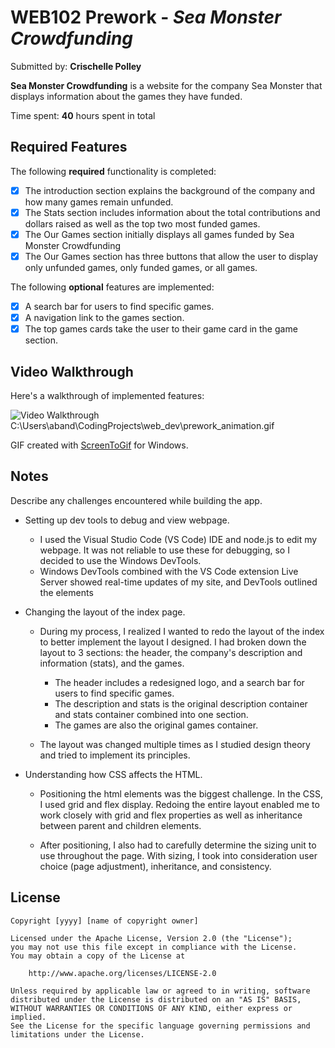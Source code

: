 # WEB102 Prework - *Sea Monster Crowdfunding*

Submitted by: **Crischelle Polley**

**Sea Monster Crowdfunding** is a website for the company Sea Monster that displays information about the games they have funded.

Time spent: **40** hours spent in total

## Required Features

The following **required** functionality is completed:

* [x] The introduction section explains the background of the company and how many games remain unfunded.
* [x] The Stats section includes information about the total contributions and dollars raised as well as the top two most funded games.
* [x] The Our Games section initially displays all games funded by Sea Monster Crowdfunding
* [x] The Our Games section has three buttons that allow the user to display only unfunded games, only funded games, or all games.

The following **optional** features are implemented:

<!-- * [ ] List anything else that you can get done to improve the app functionality! -->
* [x] A search bar for users to find specific games.
* [x] A navigation link to the games section.
* [x] The top games cards take the user to their game card in the game section.

## Video Walkthrough

Here's a walkthrough of implemented features:

<img src='https://imgur.com/a/q9FysfA' title='Video Walkthrough' width='' alt='Video Walkthrough' />
C:\Users\aband\CodingProjects\web_dev\prework_animation.gif

<!-- Replace this with whatever GIF tool you used! -->
GIF created with [ScreenToGif](https://www.screentogif.com/) for Windows.
<!-- Recommended tools:
[Kap](https://getkap.co/) for macOS
[ScreenToGif](https://www.screentogif.com/) for Windows
[peek](https://github.com/phw/peek) for Linux. -->

## Notes

Describe any challenges encountered while building the app.
* Setting up dev tools to debug and view webpage.
    * I used the Visual Studio Code (VS Code) IDE and node.js to edit my webpage. It was not reliable to use these for debugging, so I decided to use the Windows DevTools.
    * Windows DevTools combined with the VS Code extension Live Server showed real-time updates of my site, and DevTools outlined the elements 

* Changing the layout of the index page.
    * During my process, I realized I wanted to redo the layout of the index to better implement the layout I designed.
      I had broken down the layout to 3 sections: the header, the company's description and information (stats), and the games.
      
        * The header includes a redesigned logo, and a search bar for users to find specific games.
        * The description and stats is the original description container and stats container combined into one section.
        * The games are also the original games container.
     
     * The layout was changed multiple times as I studied design theory and tried to implement its principles.

* Understanding how CSS affects the HTML.
    * Positioning the html elements was the biggest challenge. In the CSS, I used grid and flex display. Redoing the entire layout enabled me to work closely with grid and flex properties as well as inheritance between parent and children elements.

    * After positioning, I also had to carefully determine the sizing unit to use throughout the page. With sizing, I took into consideration user
  choice (page adjustment), inheritance, and consistency.

## License

    Copyright [yyyy] [name of copyright owner]

    Licensed under the Apache License, Version 2.0 (the "License");
    you may not use this file except in compliance with the License.
    You may obtain a copy of the License at

        http://www.apache.org/licenses/LICENSE-2.0

    Unless required by applicable law or agreed to in writing, software
    distributed under the License is distributed on an "AS IS" BASIS,
    WITHOUT WARRANTIES OR CONDITIONS OF ANY KIND, either express or implied.
    See the License for the specific language governing permissions and
    limitations under the License.
